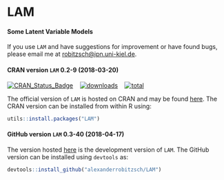 # LAM
#### Some Latent Variable Models


If you use `LAM` and have suggestions for improvement or have found bugs, please email me at robitzsch@ipn.uni-kiel.de.

#### CRAN version `LAM` 0.2-9 (2018-03-20)

[![CRAN_Status_Badge](http://www.r-pkg.org/badges/version/LAM)](https://cran.r-project.org/package=LAM)
&#160;&#160;
[![downloads](http://cranlogs.r-pkg.org/badges/LAM)](http://cranlogs.r-pkg.org/)
&#160;&#160;
[![total](http://cranlogs.r-pkg.org/badges/grand-total/LAM)](http://cranlogs.r-pkg.org/)

The official version of `LAM` is hosted on CRAN and may be found [here](https://cran.r-project.org/package=LAM). 
The CRAN version can be installed from within R using:

```r
utils::install.packages("LAM")
```

#### GitHub version `LAM` 0.3-40 (2018-04-17)

The version hosted [here](https://github.com/alexanderrobitzsch/LAM) is the development version of `LAM`. 
The GitHub version can be installed using `devtools` as:

```r
devtools::install_github("alexanderrobitzsch/LAM")
```
